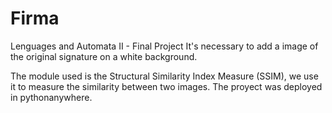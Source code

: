 # Firma
Lenguages and Automata II - Final Project
It's necessary to add a image of the original signature on a white background.

The module used is the Structural Similarity Index Measure (SSIM), we use it to measure the similarity between two images.
The proyect was deployed in pythonanywhere.
